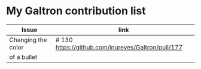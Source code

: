 My Galtron contribution list
============================
| Issue			| link |
|-----------------------|------|
| Changing the color	| # 130 https://github.com/inureyes/Galtron/pull/177 |  
| of a bullet		| 